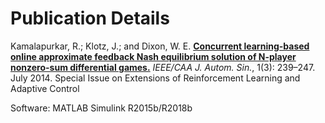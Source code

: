 # Publication Details

Kamalapurkar, R.; Klotz, J.; and Dixon, W. E. [**Concurrent learning-based online approximate feedback Nash equilibrium solution of N-player nonzero-sum differential games.**](https://dx.doi.org/10.1109/JAS.2014.7004681) *IEEE/CAA J. Autom. Sin.*, 1(3): 239–247. July 2014. Special Issue on Extensions of Reinforcement Learning and Adaptive Control

Software: MATLAB Simulink R2015b/R2018b

